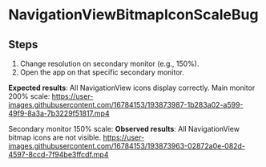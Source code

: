 # NavigationViewBitmapIconScaleBug

## Steps
1. Change resolution on secondary monitor (e.g., 150%).
2. Open the app on that specific secondary monitor.

**Expected results**: All NavigationView icons display correctly.
Main monitor 200% scale:
https://user-images.githubusercontent.com/16784153/193873987-1b283a02-a599-49f9-8a3a-7b3229f51817.mp4

Secondary monitor 150% scale:
**Observed results**: All NavigationView bitmap icons are not visible.
https://user-images.githubusercontent.com/16784153/193873963-02872a0e-082d-4597-8ccd-7f94be3ffcdf.mp4

